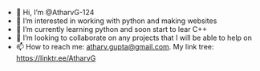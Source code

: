 - 👋 Hi, I’m @AtharvG-124
- 👀 I’m interested in working with python and making websites 
- 🌱 I’m currently learning python and soon start to lear C++
- 💞️ I’m looking to collaborate on any projects that I will be able to help on
- 📫 How to reach me: atharv.gupta@gmail.com. My link tree: https://linktr.ee/AtharvG

<!---
AtharvG-124/AtharvG-124 is a ✨ special ✨ repository because its `README.md` (this file) appears on your GitHub profile.
You can click the Preview link to take a look at your changes.
--->
